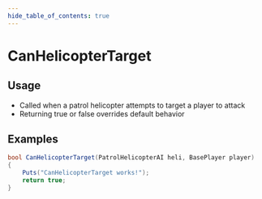 ```yaml
---
hide_table_of_contents: true
---
```


# CanHelicopterTarget

## Usage

* Called when a patrol helicopter attempts to target a player to attack
* Returning true or false overrides default behavior

## Examples

```csharp title=""
bool CanHelicopterTarget(PatrolHelicopterAI heli, BasePlayer player)
{
    Puts("CanHelicopterTarget works!");
    return true;
}
```
